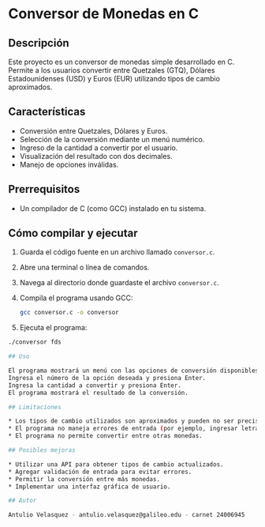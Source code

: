 # Conversor de Monedas en C

## Descripción

Este proyecto es un conversor de monedas simple desarrollado en C. Permite a los usuarios convertir entre Quetzales (GTQ), Dólares Estadounidenses (USD) y Euros (EUR) utilizando tipos de cambio aproximados.

## Características

* Conversión entre Quetzales, Dólares y Euros.
* Selección de la conversión mediante un menú numérico.
* Ingreso de la cantidad a convertir por el usuario.
* Visualización del resultado con dos decimales.
* Manejo de opciones inválidas.

## Prerrequisitos

* Un compilador de C (como GCC) instalado en tu sistema.

## Cómo compilar y ejecutar

1. Guarda el código fuente en un archivo llamado `conversor.c`.
2. Abre una terminal o línea de comandos.
3. Navega al directorio donde guardaste el archivo `conversor.c`.
4. Compila el programa usando GCC:

   ```bash
   gcc conversor.c -o conversor

 5. Ejecuta el programa:

   ``` bash
   ./conversor fds

## Uso

El programa mostrará un menú con las opciones de conversión disponibles.
Ingresa el número de la opción deseada y presiona Enter.
Ingresa la cantidad a convertir y presiona Enter.
El programa mostrará el resultado de la conversión.

## Limitaciones

* Los tipos de cambio utilizados son aproximados y pueden no ser precisos.
* El programa no maneja errores de entrada (por ejemplo, ingresar letras en lugar de números).
* El programa no permite convertir entre otras monedas.

## Posibles mejoras

* Utilizar una API para obtener tipos de cambio actualizados.
* Agregar validación de entrada para evitar errores.
* Permitir la conversión entre más monedas.
* Implementar una interfaz gráfica de usuario.

## Autor

Antulio Velasquez - antulio.velasquez@galileo.edu - carnet 24006945


